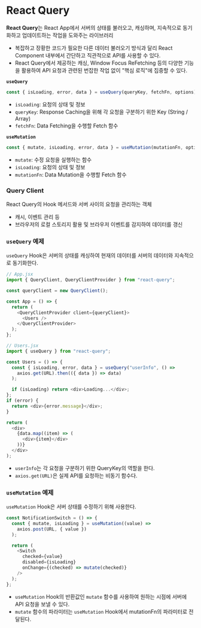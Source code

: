 # React Query

**React Query**는 React App에서 서버의 상태를 불러오고, 캐싱하며, 지속적으로 동기화하고 업데이트하는 작업을 도와주는 라이브러리

- 복잡하고 장황한 코드가 필요한 다른 데이터 불러오기 방식과 달리 React Component 내부에서 간단하고 직관적으로 API를 사용할 수 있다.
- React Query에서 제공하는 캐싱, Window Focus ReFetching 등의 다양한 기능을 활용하여 API 요청과 관련된 번잡한 작업 없이 "핵심 로직"에 집중할 수 있다.

**`useQuery`**

```javascript
const { isLoading, error, data } = useQuery(queryKey, fetchFn, options);
```

- `isLoading`: 요청의 상태 및 정보
- `queryKey`: Response Caching을 위해 각 요청을 구분하기 위한 Key (String / Array)
- `fetchFn`: Data Fetching을 수행할 Fetch 함수

**`useMutation`**

```javascript
const { mutate, isLoading, error, data } = useMutation(mutationFn, options);
```

- `mutate`: 수정 요청을 실행하는 함수
- `isLoading`: 요청의 상태 및 정보
- `mutationFn`: Data Mutation을 수행할 Fetch 함수

### Query Client

React Query의 Hook 메서드와 서버 사이의 요청을 관리하는 객체

- 캐시, 이벤트 관리 등
- 브라우저의 로컬 스토리지 활용 및 브라우저 이벤트를 감지하여 데이터를 갱신

### `useQuery` 예제

`useQuery` Hook은 서버의 상태를 캐싱하여 현재의 데이터를 서버의 데이터와 지속적으로 동기화한다.

```javascript
// App.jsx
import { QueryClient, QueryClientProvider } from "react-query";

const queryClient = new QueryClient();

const App = () => {
  return (
    <QueryClientProvider client={queryClient}>
      <Users />
    </QueryClientProvider>
  );
};
```

```javascript
// Users.jsx
import { useQuery } from "react-query";

const Users = () => {
  const { isLoading, error, data } = useQuery("userInfo", () =>
    axios.get(URL).then(({ data }) => data)
  );

  if (isLoading) return <div>Loading...</div>;
};
if (error) {
  return <div>{error.message}</div>;
}

return (
  <div>
    {data.map((item) => (
      <div>{item}</div>
    ))}
  </div>
);
```

- `userInfo`는 각 요청을 구분하기 위한 QueryKey의 역할을 한다.
- `axios.get(URL)`은 실제 API를 요청하는 비동기 함수다.

### `useMutation` 예제

`useMutation` Hook은 서버 상태를 수정하기 위해 사용한다.

```javascript
const NotificationSwitch = () => {
  const { mutate, isLoading } = useMutation((value) =>
    axios.post(URL, { value })
  );

  return (
    <Switch
      checked={value}
      disabled={isLoading}
      onChange={(checked) => mutate(checked)}
    />
  );
};
```

- `useMutation` Hook의 반환값인 `mutate` 함수를 사용하여 원하는 시점에 서버에 API 요청을 보낼 수 있다.
- `mutate` 함수의 파라미터는 `useMutation` Hook에서 mutationFn의 파라미터로 전달된다.
